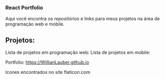 ### React Portfolio

Aqui você encontra os *repositórios* e links para meus projetos na área de programação web e mobile.

## Projetos:
Lista de projetos em programação web:
Lista de projetos em mobile:


Portfolio: https://WillianLauber.github.io

Icones encontrados no site flaticon.com
